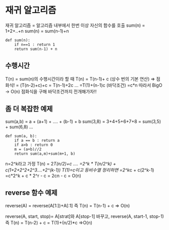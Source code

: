 # 재귀 알고리즘

재귀 알고리즘 = 알고리즘 내부에서 한번 이상 자신의 함수를 호출
sum(n) = 1+2+..+n
sum(n) = sum(n-1)+n

```{.python}
def sum(n):
    if n==1 : return 1
    return sum(n-1) + n
```

## 수행시간

T(n) = sum(n)의 수행시간이라 할 때
T(n) = T(n-1)+ c (상수 번의 기본 연산) => 점화식!
     = (T(n-2)+c)+c = T(n-1)+2c
     ...
     =T(1)+(n-1)c (바닥조건)
     =c*n
     따라서 BigO -> O(n)
점화식을 구해 바닥조건까지 전개해가자!!

## 좀 더 복잡한 예제

sum(a,b) = a + (a+1) + .... + (b-1) + b
sum(3,8) = 3+4+5+6+7+8
         = sum(3,5) + sum(6,8)
         ...

```{.python}
def sum(a, b):
    if a == b : return a
    if a>b : return 0
    m = (a+b)//2
    return sum(a,m)+sum(m+1, b)
```
n=2^k라고 가정
T(n) = 2*T(n/2)+c 
     ....
     =2^k * T(n/2^k) + c(1+2+2^2+2^3....+2^(k-1)) T(1)=c이고 등비수열 정리하면
     =2^k*c + c(2^k-1)
     =c*2^k + c * 2^r - c
     = 2cn - c = O(n)

## reverse 함수 예제

reverse(A) = reverse(A[1:])+A[:1]
즉 T(n) = T(n-1) + c => O(n)

reverse(A, start, stop)= A[strat]와 A[stop-1] 바꾸고, reverse(A, start-1, stop-1)
즉 T(n) = T(n-2) + c = T(1)+(n/2)*c =>O(n)